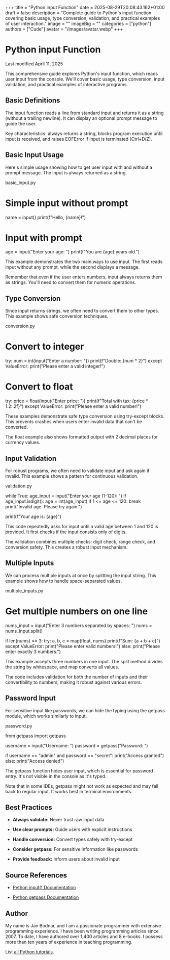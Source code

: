 +++
title = "Python input Function"
date = 2025-08-29T20:08:43.162+01:00
draft = false
description = "Complete guide to Python's input function covering basic usage, type conversion, validation, and practical examples of user interaction."
image = ""
imageBig = ""
categories = ["python"]
authors = ["Cude"]
avatar = "/images/avatar.webp"
+++

# Python input Function

Last modified April 11, 2025

This comprehensive guide explores Python's input function, which
reads user input from the console. We'll cover basic usage, type conversion,
input validation, and practical examples of interactive programs.

## Basic Definitions

The input function reads a line from standard input and returns
it as a string (without a trailing newline). It can display an optional prompt
message to guide the user.

Key characteristics: always returns a string, blocks program execution until
input is received, and raises EOFError if input is terminated (Ctrl+D/Z).

## Basic Input Usage

Here's simple usage showing how to get user input with and without a prompt
message. The input is always returned as a string.

basic_input.py
  

# Simple input without prompt
name = input()
print(f"Hello, {name}!")

# Input with prompt
age = input("Enter your age: ")
print(f"You are {age} years old.")

This example demonstrates the two main ways to use input. The
first reads input without any prompt, while the second displays a message.

Remember that even if the user enters numbers, input always
returns them as strings. You'll need to convert them for numeric operations.

## Type Conversion

Since input returns strings, we often need to convert them to
other types. This example shows safe conversion techniques.

conversion.py
  

# Convert to integer
try:
    num = int(input("Enter a number: "))
    print(f"Double: {num * 2}")
except ValueError:
    print("Please enter a valid integer!")

# Convert to float
try:
    price = float(input("Enter price: "))
    print(f"Total with tax: {price * 1.2:.2f}")
except ValueError:
    print("Please enter a valid number!")

These examples demonstrate safe type conversion using try-except blocks. This
prevents crashes when users enter invalid data that can't be converted.

The float example also shows formatted output with 2 decimal places for
currency values.

## Input Validation

For robust programs, we often need to validate input and ask again if invalid.
This example shows a pattern for continuous validation.

validation.py
  

while True:
    age_input = input("Enter your age (1-120): ")
    if age_input.isdigit():
        age = int(age_input)
        if 1 &lt;= age &lt;= 120:
            break
    print("Invalid age. Please try again.")

print(f"Your age is: {age}")

This code repeatedly asks for input until a valid age between 1 and 120 is
provided. It first checks if the input consists only of digits.

The validation combines multiple checks: digit check, range check, and
conversion safety. This creates a robust input mechanism.

## Multiple Inputs

We can process multiple inputs at once by splitting the input string. This
example shows how to handle space-separated values.

multiple_inputs.py
  

# Get multiple numbers on one line
nums_input = input("Enter 3 numbers separated by spaces: ")
nums = nums_input.split()

if len(nums) == 3:
    try:
        a, b, c = map(float, nums)
        print(f"Sum: {a + b + c}")
    except ValueError:
        print("Please enter valid numbers!")
else:
    print("Please enter exactly 3 numbers.")

This example accepts three numbers in one input. The split method
divides the string by whitespace, and map converts all values.

The code includes validation for both the number of inputs and their
convertibility to numbers, making it robust against various errors.

## Password Input

For sensitive input like passwords, we can hide the typing using the
getpass module, which works similarly to input.

password.py
  

from getpass import getpass

username = input("Username: ")
password = getpass("Password: ")

if username == "admin" and password == "secret":
    print("Access granted")
else:
    print("Access denied")

The getpass function hides user input, which is essential for
password entry. It's not visible in the console as it's typed.

Note that in some IDEs, getpass might not work as expected and
may fall back to regular input. It works best in terminal environments.

## Best Practices

- **Always validate:** Never trust raw input data

- **Use clear prompts:** Guide users with explicit instructions

- **Handle conversion:** Convert types safely with try-except

- **Consider getpass:** For sensitive information like passwords

- **Provide feedback:** Inform users about invalid input

## Source References

- [Python input() Documentation](https://docs.python.org/3/library/functions.html#input)

- [Python getpass Documentation](https://docs.python.org/3/library/getpass.html)

## Author

My name is Jan Bodnar, and I am a passionate programmer with extensive
programming experience. I have been writing programming articles since 2007.
To date, I have authored over 1,400 articles and 8 e-books. I possess more
than ten years of experience in teaching programming.

List [all Python tutorials](/python/).
